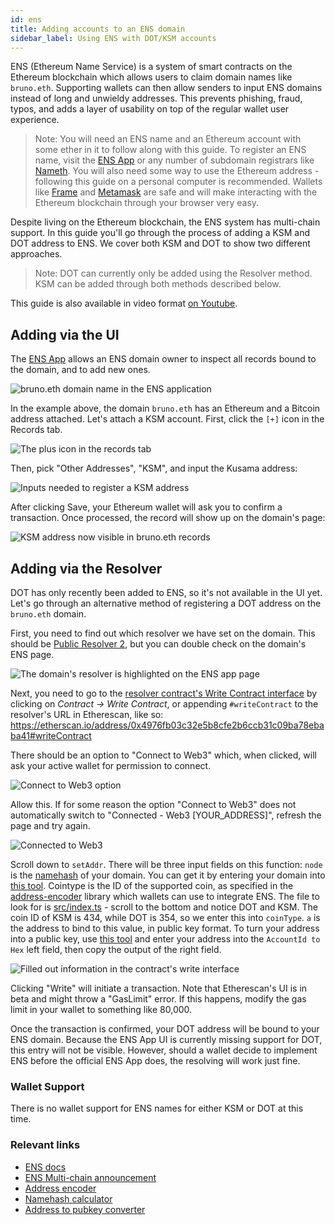 ```yaml
---
id: ens
title: Adding accounts to an ENS domain
sidebar_label: Using ENS with DOT/KSM accounts
---
```


ENS (Ethereum Name Service) is a system of smart contracts on the Ethereum blockchain which allows
users to claim domain names like `bruno.eth`. Supporting wallets can then allow senders to input ENS
domains instead of long and unwieldy addresses. This prevents phishing, fraud, typos, and adds a
layer of usability on top of the regular wallet user experience.

> Note: You will need an ENS name and an Ethereum account with some ether in it to follow along with
> this guide. To register an ENS name, visit the [ENS App](https://app.ens.domains) or any number of
> subdomain registrars like [Nameth](https://nameth.io). You will also need some way to use the
> Ethereum address - following this guide on a personal computer is recommended. Wallets like
> [Frame](https://frame.sh/) and [Metamask](https://metamask.io) are safe and will make interacting
> with the Ethereum blockchain through your browser very easy.

Despite living on the Ethereum blockchain, the ENS system has multi-chain support. In this guide
you'll go through the process of adding a KSM and DOT address to ENS. We cover both KSM and DOT to
show two different approaches.

> Note: DOT can currently only be added using the Resolver method. KSM can be added through both
> methods described below.

This guide is also available in video format [on Youtube](https://youtu.be/XKjZk-5_mQc).

## Adding via the UI

The [ENS App](https://app.ens.domains) allows an ENS domain owner to inspect all records bound to
the domain, and to add new ones.

![bruno.eth domain name in the ENS application](assets/ens/01-min.png)

In the example above, the domain `bruno.eth` has an Ethereum and a Bitcoin address attached. Let's
attach a KSM account. First, click the `[+]` icon in the Records tab.

![The plus icon in the records tab](assets/ens/02-min.png)

Then, pick "Other Addresses", "KSM", and input the Kusama address:

![Inputs needed to register a KSM address](assets/ens/03-min.png)

After clicking Save, your Ethereum wallet will ask you to confirm a transaction. Once processed, the
record will show up on the domain's page:

![KSM address now visible in bruno.eth records](assets/ens/04-min.png)

## Adding via the Resolver

DOT has only recently been added to ENS, so it's not available in the UI yet. Let's go through an
alternative method of registering a DOT address on the `bruno.eth` domain.

First, you need to find out which resolver we have set on the domain. This should be
[Public Resolver 2](https://etherscan.io/address/0x4976fb03c32e5b8cfe2b6ccb31c09ba78ebaba41), but
you can double check on the domain's ENS page.

![The domain's resolver is highlighted on the ENS app page](assets/ens/05-min.png)

Next, you need to go to the
[resolver contract's Write Contract interface](https://etherscan.io/address/0x4976fb03c32e5b8cfe2b6ccb31c09ba78ebaba41#writeContract)
by clicking on _Contract -> Write Contract_, or appending `#writeContract` to the resolver's URL in
Etherescan, like so:
https://etherscan.io/address/0x4976fb03c32e5b8cfe2b6ccb31c09ba78ebaba41#writeContract

There should be an option to "Connect to Web3" which, when clicked, will ask your active wallet for
permission to connect.

![Connect to Web3 option](assets/ens/06-min.png)

Allow this. If for some reason the option "Connect to Web3" does not automatically switch to
"Connected - Web3 [YOUR_ADDRESS]", refresh the page and try again.

![Connected to Web3](assets/ens/07-min.png)

Scroll down to `setAddr`. There will be three input fields on this function: `node` is the
[namehash](https://docs.ens.domains/contract-api-reference/name-processing#algorithm) of your
domain. You can get it by entering your domain into
[this tool](https://swolfeyes.github.io/ethereum-namehash-calculator/). Cointype is the ID of the
supported coin, as specified in the [address-encoder](https://github.com/ensdomains/address-encoder)
library which wallets can use to integrate ENS. The file to look for is
[src/index.ts](https://github.com/ensdomains/address-encoder/blob/master/src/index.ts) - scroll to
the bottom and notice DOT and KSM. The coin ID of KSM is 434, while DOT is 354, so we enter this
into `coinType`. `a` is the address to bind to this value, in public key format. To turn your
address into a public key, use [this tool](https://www.shawntabrizi.com/substrate-js-utilities/) and
enter your address into the `AccountId to Hex` left field, then copy the output of the right field.

![Filled out information in the contract's write interface](assets/ens/08-min.png)

Clicking "Write" will initiate a transaction. Note that Etherescan's UI is in beta and might throw a
"GasLimit" error. If this happens, modify the gas limit in your wallet to something like 80,000.

Once the transaction is confirmed, your DOT address will be bound to your ENS domain. Because the
ENS App UI is currently missing support for DOT, this entry will not be visible. However, should a
wallet decide to implement ENS before the official ENS App does, the resolving will work just fine.

### Wallet Support

There is no wallet support for ENS names for either KSM or DOT at this time.

### Relevant links

- [ENS docs](https://docs.ens.domains/)
- [ENS Multi-chain announcement](https://medium.com/the-ethereum-name-service/ens-launches-multi-coin-support-15-wallets-to-integrate-92518ab20599)
- [Address encoder](https://github.com/ensdomains/address-encoder)
- [Namehash calculator](https://swolfeyes.github.io/ethereum-namehash-calculator/)
- [Address to pubkey converter](https://www.shawntabrizi.com/substrate-js-utilities/)
